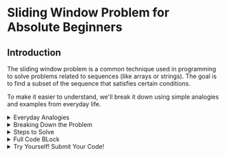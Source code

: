 # Sliding Window Problem for Absolute Beginners

## Introduction

The sliding window problem is a common technique used in programming to solve problems related to sequences (like arrays or strings). The goal is to find a subset of the sequence that satisfies certain conditions. 

To make it easier to understand, we'll break it down using simple analogies and examples from everyday life.

<details>
    <summary>Everyday Analogies</summary>

### 1. Watching a Movie

Imagine you have a movie that is 2 hours long. You want to find the most interesting 10-minute segment. You start watching from the beginning and keep a record of how interesting each part is. As you move forward in the movie, you always have a 10-minute window in your mind and adjust it until you find the most interesting segment.

### 2. Reading a Book

Think of reading a book where you want to remember the most exciting chapter. Instead of reading the entire book again, you remember a window of 3 pages at a time. As you read, you update your memory with the excitement level of the new page and forget the least exciting part of the previous pages in your window.

### 3. Shopping

Imagine you are at a market, and you want to find the cheapest combination of 3 items from a list of items with different prices. You start with the first 3 items, calculate their total price, and then move your window of 3 items forward, adjusting the total price as you add a new item and remove the old one.

</details>

<details>
    <summary>Breaking Down the Problem</summary>

Let's break down the problem we are solving: finding the maximum sum of a subarray of size `k`.

### Problem Explanation

Given an array of integers and an integer `k`, our goal is to find the maximum sum of any subarray of size `k`.



Code Explanation
Initialization

```
start, end = 0, 0
current_sum = 0
```

We start by setting start and end pointers to 0 and current_sum to 0.

Main Loop

```
while end < len(arr):
    current_sum += arr[end]
    end += 1
```

We iterate through the array using the end pointer. For each position of end, we add the current element to current_sum and move end one step to the right.

Adjusting the Window

```
while end - start >= k:
    current_sum -= arr[start]
    start += 1
```
When the size of the window (difference between end and start) reaches k, we adjust the window by subtracting the element at the start pointer from current_sum and moving start one step to the right.

Returning the Result

```
return current_sum
```

Finally, we return the current_sum which represents the sum of the maximum sum subarray of size k.

Example Usage
Let's see how this works with our example array [1, 4, 2, 7, 3, 6, 5] and k = 3.

Start with `start = 0`, `end = 0`, `current_sum = 0`.
Move `end` to the right and keep adding to `current_sum` until `end - start >= k`.
Adjust the window by moving `start` to the right and subtracting from `current_sum`.
Continue this process until end reaches the end of the array.
The output will be:


- The maximum sum subarray of size 3 is: 15
This means the subarray [7, 3, 6] has the maximum sum of 15.

Conclusion
The sliding window technique is a powerful tool for solving problems involving sequences. By understanding how to adjust the window dynamically, you can solve many problems efficiently. Use the analogies and code breakdown provided to grasp the concept and apply it to different scenarios.

For example, in the array `[1, 4, 2, 7, 3, 6, 5]` with `k = 3`, we want to find the subarray of 3 consecutive elements that has the highest sum.

</details>


<details>
    <summary>Steps to Solve</summary>

1. Initialize two pointers, `start` and `end`, both set to the beginning of the array.
2. Use a variable `current_sum` to keep track of the sum of the current window.
3. Move the `end` pointer to the right, adding elements to `current_sum`.
4. Once the window size reaches `k`, adjust the window by moving the `start` pointer to the right, subtracting elements from `current_sum`.
5. Continue this process until the `end` pointer reaches the end of the array.

</details>


<details>
    <summary>Full Code BLock</summary>

```python
def sliding_window_problem(arr, k):
    start, end = 0, 0
    current_sum = 0

    while end < len(arr):
        # Perform operations based on the current window [start, end]
        current_sum += arr[end]

        # Adjust the window by moving the pointers
        end += 1

        # Check if the window needs to be adjusted further and move the start pointer
        while end - start >= k:
            # Update the window based on the removal of the element at the start pointer
            current_sum -= arr[start]
            start += 1

    return current_sum
```

# Example usage
- arr = [1, 4, 2, 7, 3, 6, 5]
- k = 3
- result = sliding_window_problem(arr, k)
- print(f"The maximum sum subarray of size {k} is: {result}")

</details>




<details>
    <summary>Try Yourself! Submit Your Code!</summary>

```python
def sliding_window_problem(arr, k):










```

### SUBMIT BUTTON

</details>

